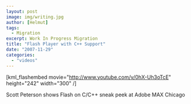 ```yaml
---
layout: post
image: img/writing.jpg
author: [Helmut]
tags:
  - Migration
excerpt: Work In Progress Migration
title: "Flash Player with C++ Support"
date: "2007-11-29"
categories: 
  - "videos"
---
```


\[kml\_flashembed movie="http://www.youtube.com/v/0hX-Uh3oTcE" height="242" width="300" /\]

Scott Peterson shows Flash on C/C++ sneak peek at Adobe MAX Chicago
